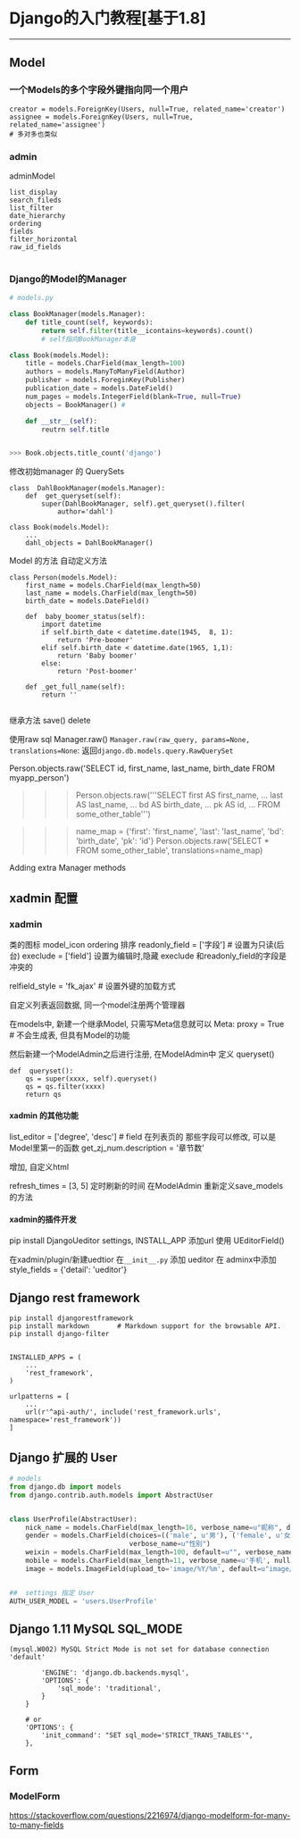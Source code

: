 # Django的入门教程[基于1.8]
---
## Model

### 一个Models的多个字段外键指向同一个用户
```
creator = models.ForeignKey(Users, null=True, related_name='creator')
assignee = models.ForeignKey(Users, null=True, related_name='assignee')
# 多对多也类似
```
### admin
adminModel
```
list_display
search_fileds
list_filter
date_hierarchy
ordering
fields
filter_horizontal
raw_id_fields


```

### Django的Model的Manager

```python
# models.py

class BookManager(models.Manager):
    def title_count(self, keywords):
        return self.filter(title__icontains=keywords).count()
        # self指向BookManager本身

class Book(models.Model):
    title = models.CharField(max_length=100)
    authors = models.ManyToManyField(Author)
    publisher = models.ForeginKey(Publisher)
    publication_date = models.DateField()
    num_pages = models.IntegerField(blank=True, null=True)
    objects = BookManager() #

    def __str__(self):
        reutrn self.title


>>> Book.objects.title_count('django')
```

修改初始manager 的 QuerySets
```
class  DahlBookManager(models.Manager):
    def  get_queryset(self):
        super(DahlBookManager, self).get_queryset().filter(
            author='dahl')

class Book(models.Model):
    ...
    dahl_objects = DahlBookManager()
```

Model 的方法
自动定义方法
```
class Person(models.Model):
    first_name = models.CharField(max_length=50)
    last_name = models.CharField(max_length=50)
    birth_date = models.DateField()

    def  baby_boomer_status(self):
        import datetime
        if self.birth_date < datetime.date(1945,  8, 1):
            return 'Pre-boomer'
        elif self.birth_date < datetime.date(1965, 1,1):
            return 'Baby boomer'
        else:
            return 'Post-boomer'
    
    def _get_full_name(self):
        return ''


```
继承方法
save()
delete

使用raw sql
Manager.raw()
`Manager.raw(raw_query, params=None, translations=None`: 返回`django.db.models.query.RawQuerySet`

Person.objects.raw('SELECT id, first_name, last_name, birth_date FROM
myapp_person')

>>> Person.objects.raw('''SELECT first AS first_name,
... last AS last_name,
... bd AS birth_date,
... pk AS id,
... FROM some_other_table''')

>>> name_map = {'first': 'first_name', 'last': 'last_name', 'bd':
'birth_date', 'pk': 'id'}
>>> Person.objects.raw('SELECT * FROM some_other_table',
translations=name_map)


Adding extra Manager methods

## xadmin 配置
### xadmin

类的图标
model_icon 
ordering 排序
readonly_field = ['字段']  # 设置为只读(后台)
execlude = ['field']  设置为编辑时,隐藏
execlude 和readonly_field的字段是冲突的

relfield_style = 'fk_ajax' # 设置外键的加载方式


自定义列表返回数据, 同一个model注册两个管理器

在models中,
新建一个继承Model, 只需写Meta信息就可以
Meta:
   proxy = True # 不会生成表, 但具有Model的功能

然后新建一个ModelAdmin之后进行注册,
在ModelAdmin中
定义 queryset()
```
def  queryset():
    qs = super(xxxx, self).queryset()
    qs = qs.filter(xxxx)
    return qs
```

#### xadmin 的其他功能
list_editor = ['degree', 'desc'] # field 在列表页的 那些字段可以修改, 可以是 Model里第一的函数
get_zj_num.description = '章节数'

增加, 自定义html

refresh_times = [3, 5] 定时刷新的时间
在ModelAdmin 重新定义save_models的方法


#### xadmin的插件开发
pip install DjangoUeditor
settings, INSTALL_APP
添加url
使用 UEditorField()

在xadmin/plugin/新建uedtior
在`__init__.py` 添加 ueditor
在 adminx中添加 style_fields = {'detail': 'ueditor'}



## Django rest framework

```
pip install djangorestframework
pip install markdown       # Markdown support for the browsable API.
pip install django-filter


INSTALLED_APPS = (
    ...
    'rest_framework',
)

urlpatterns = [
    ...
    url(r'^api-auth/', include('rest_framework.urls', namespace='rest_framework'))
]

```

## Django 扩展的 User

```py
# models
from django.db import models
from django.contrib.auth.models import AbstractUser


class UserProfile(AbstractUser):
    nick_name = models.CharField(max_length=16, verbose_name=u"昵称", default=u'用户名称')
    gender = models.CharField(choices=(('male', u'男'), ('female', u'女')), default=u'female', max_length=6,
                              verbose_name=u"性别")
    weixin = models.CharField(max_length=100, default=u"", verbose_name=u"微信")
    mobile = models.CharField(max_length=11, verbose_name=u'手机', null=True)
    image = models.ImageField(upload_to='image/%Y/%m', default=u"image/default.png", max_length=100, verbose_name=u"头像")


##  settings 指定 User
AUTH_USER_MODEL = 'users.UserProfile'
```

## Django 1.11 MySQL SQL_MODE
`(mysql.W002) MySQL Strict Mode is not set for database connection 'default'`

```
        'ENGINE': 'django.db.backends.mysql',
        'OPTIONS': {
            'sql_mode': 'traditional',
        }
    }

    # or
    'OPTIONS': {
        'init_command': "SET sql_mode='STRICT_TRANS_TABLES'",
    },
```


## Form

### ModelForm
https://stackoverflow.com/questions/2216974/django-modelform-for-many-to-many-fields

